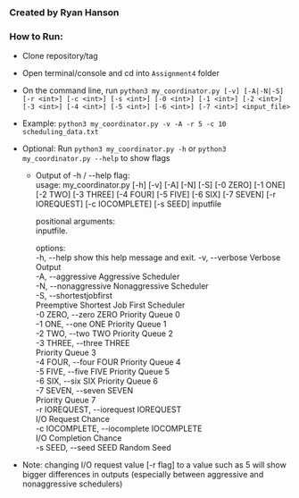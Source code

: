 ### Created by Ryan Hanson
### How to Run:
- Clone repository/tag
- Open terminal/console and cd into `Assignment4` folder
- On the command line, run ` python3 my_coordinator.py [-v] [-A|-N|-S] [-r <int>] [-c <int>] [-s <int>] [-0 <int>] [-1 <int>] [-2 <int>] [-3 <int>] [-4 <int>] [-5 <int>] [-6 <int>] [-7 <int>] <input_file> `
- Example: `python3 my_coordinator.py -v -A -r 5 -c 10 scheduling_data.txt`
- Optional: Run ` python3 my_coordinator.py -h ` or ` python3 my_coordinator.py --help ` to show flags
    - Output of -h / --help flag:   
        usage: my_coordinator.py [-h] [-v] [-A] [-N] [-S] [-0 ZERO] [-1 ONE] [-2 TWO] [-3 THREE] [-4 FOUR] [-5 FIVE] [-6 SIX] [-7 SEVEN] [-r IOREQUEST]
                         [-c IOCOMPLETE] [-s SEED]
                         inputfile  

        positional arguments:  
        inputfile. 

        options:  
        -h, --help            show this help message and exit. 
        -v, --verbose         Verbose Output  
        -A, --aggressive      Aggressive Scheduler  
        -N, --nonaggressive   Nonaggressive Scheduler  
        -S, --shortestjobfirst  
                                Preemptive Shortest Job First Scheduler  
        -0 ZERO, --zero ZERO  Priority Queue 0  
        -1 ONE, --one ONE     Priority Queue 1  
        -2 TWO, --two TWO     Priority Queue 2  
        -3 THREE, --three THREE  
                                Priority Queue 3   
        -4 FOUR, --four FOUR  Priority Queue 4  
        -5 FIVE, --five FIVE  Priority Queue 5  
        -6 SIX, --six SIX     Priority Queue 6  
        -7 SEVEN, --seven SEVEN  
                                Priority Queue 7  
        -r IOREQUEST, --iorequest IOREQUEST  
                                I/O Request Chance  
        -c IOCOMPLETE, --iocomplete IOCOMPLETE  
                                I/O Completion Chance  
        -s SEED, --seed SEED  Random Seed    

- Note: changing I/O request value [-r flag] to a value such as 5 will show bigger differences in outputs (especially between aggressive and nonaggressive schedulers)
